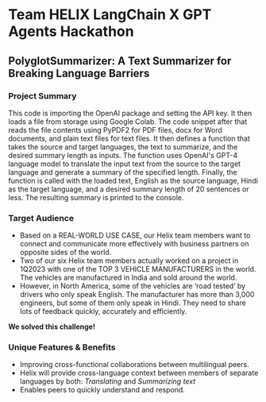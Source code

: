 # Team HELIX LangChain X GPT Agents Hackathon
## PolyglotSummarizer: A Text Summarizer for Breaking Language Barriers

### Project Summary
This code is importing the OpenAI package and setting the API key. It then loads a file from storage using Google Colab. The code snippet after that reads the file contents using PyPDF2 for PDF files, docx for Word documents, and plain text files for text files. It then defines a function that takes the source and target languages, the text to summarize, and the desired summary length as inputs. The function uses OpenAI's GPT-4 language model to translate the input text from the source to the target language and generate a summary of the specified length. Finally, the function is called with the loaded text, English as the source language, Hindi as the target language, and a desired summary length of 20 sentences or less. The resulting summary is printed to the console.

### Target Audience
- Based on a REAL-WORLD USE CASE, our Helix team members want to connect and communicate more effectively with business partners on opposite sides of the world.
- Two of our six Helix team members actually worked on a project in 1Q2023 with one of the TOP 3 VEHICLE MANUFACTURERS in the world. The vehicles are manufactured in India and sold around the world. 
- However, in North America, some of the vehicles are ‘road tested’ by drivers who only speak English. The manufacturer has more than 3,000 engineers, but some of them only speak in Hindi. They need to share lots of feedback quickly, accurately and efficiently.

**We solved this challenge!**

### Unique Features & Benefits
- Improving cross-functional collaborations between multilingual peers.
- Helix will provide cross-language context between members of separate languages by both: *Translating* and  *Summarizing text*
- Enables peers to quickly understand and respond.


